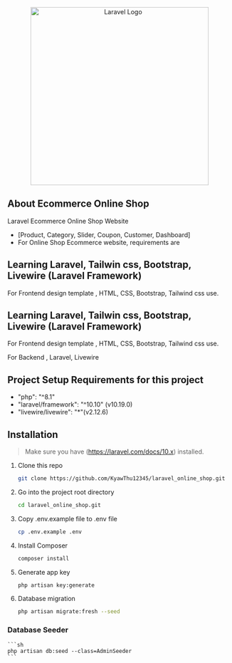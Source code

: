<p align="center"><a href="https://laravel.com" target="_blank"><img src="https://raw.githubusercontent.com/laravel/art/master/logo-lockup/5%20SVG/2%20CMYK/1%20Full%20Color/laravel-logolockup-cmyk-red.svg" width="400" alt="Laravel Logo"></a></p>

## About Ecommerce Online Shop

Laravel Ecommerce Online Shop Website

- [Product, Category, Slider, Coupon, Customer, Dashboard]
- For Online Shop Ecommerce website, requirements are

## Learning Laravel, Tailwin css, Bootstrap, Livewire (Laravel Framework)
For Frontend design template , 
                              HTML, CSS, Bootstrap, Tailwind css use.

## Learning Laravel, Tailwin css, Bootstrap, Livewire (Laravel Framework)
For Frontend design template , 
                              HTML, CSS, Bootstrap, Tailwind css use.

For Backend ,
             Laravel, Livewire

## Project Setup Requirements for this project

- "php": "^8.1"
- "laravel/framework": "^10.10" (v10.19.0)
-  "livewire/livewire": "*"(v2.12.6)
  
## Installation

> Make sure you have (https://laravel.com/docs/10.x) installed.
1. Clone this repo
    ```sh
    git clone https://github.com/KyawThu12345/laravel_online_shop.git
    ```
2. Go into the project root directory
    ```sh
    cd laravel_online_shop.git
    ```
3. Copy .env.example file to .env file
    ```sh
    cp .env.example .env
    ```
4. Install Composer
    ```sh
    composer install 
    ```

5. Generate app key
    ```sh
    php artisan key:generate
    ```

6. Database migration
    ```sh
    php artisan migrate:fresh --seed
    ```
### Database Seeder
    ```sh
    php artisan db:seed --class=AdminSeeder
    ```





